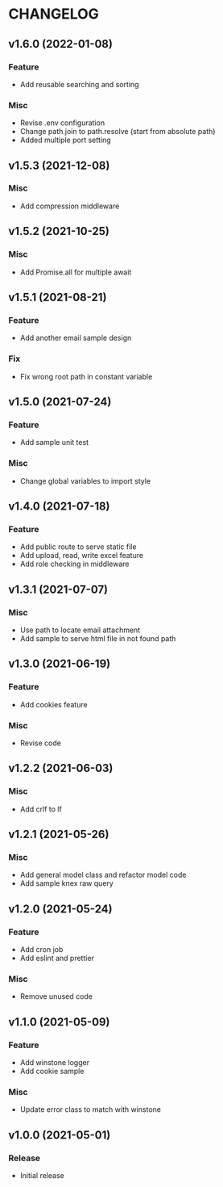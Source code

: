 # CHANGELOG

## v1.6.0 (2022-01-08)
### Feature
* Add reusable searching and sorting
### Misc
* Revise .env configuration
* Change path.join to path.resolve (start from absolute path)
* Added multiple port setting


## v1.5.3 (2021-12-08)
### Misc
* Add compression middleware

## v1.5.2 (2021-10-25)
### Misc
* Add Promise.all for multiple await

## v1.5.1 (2021-08-21)
### Feature
* Add another email sample design
### Fix
* Fix wrong root path in constant variable

## v1.5.0 (2021-07-24)
### Feature
* Add sample unit test
### Misc
* Change global variables to import style

## v1.4.0 (2021-07-18)
### Feature
* Add public route to serve static file
* Add upload, read, write excel feature
* Add role checking in middleware

## v1.3.1 (2021-07-07)
### Misc
* Use path to locate email attachment
* Add sample to serve html file in not found path

## v1.3.0 (2021-06-19)
### Feature
* Add cookies feature
### Misc
* Revise code

## v1.2.2 (2021-06-03)
### Misc
* Add crlf to lf

## v1.2.1 (2021-05-26)
### Misc
* Add general model class and refactor model code
* Add sample knex raw query

## v1.2.0 (2021-05-24)
### Feature
* Add cron job
* Add eslint and prettier
### Misc
* Remove unused code

## v1.1.0 (2021-05-09)
### Feature
* Add winstone logger
* Add cookie sample
### Misc
* Update error class to match with winstone

## v1.0.0 (2021-05-01)
### Release
* Initial release
